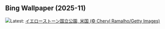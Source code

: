 ## Bing Wallpaper (2025-11)
![](https://www.bing.com/th?id=OHR.BisonSprings_JA-JP2014731306_UHD.jpg&w=1000)Latest: [イエローストーン国立公園, 米国 (© Cheryl Ramalho/Getty Images)](https://www.bing.com/th?id=OHR.BisonSprings_JA-JP2014731306_UHD.jpg)
